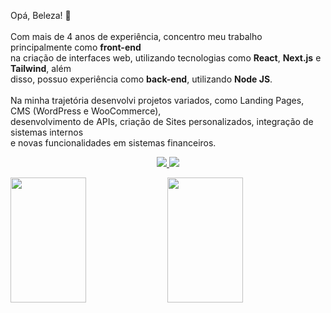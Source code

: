 <p align="left">
  Opá, Beleza! 👋<br/><br/>
  Com mais de 4 anos de experiência, concentro meu trabalho principalmente como <strong>front-end</strong><br />na criação de interfaces web, utilizando tecnologias como <strong>React</strong>, <strong>Next.js</strong> e <strong>Tailwind</strong>, além<br />disso, possuo experiência como <strong>back-end</strong>, utilizando <strong>Node JS</strong>.<br /><br />
  Na minha trajetória desenvolvi projetos variados, como Landing Pages, CMS (WordPress e WooCommerce),<br />desenvolvimento de APIs, criação de Sites personalizados, integração de sistemas internos<br />e novas funcionalidades em sistemas financeiros.<br />
  <p align="center">
    <a href="mailto:bortolettohenrique@gmail.com" target="_blank">
      <img src="https://img.shields.io/badge/gmail-red?style=flat&logo=gmail&labelColor=white">
    </a>
    <a href="https://www.linkedin.com/in/henriquebortoletto/" target="_blank">
      <img src="https://img.shields.io/badge/linkedin-blue?style=flat&logo=linkedin&labelColor=blue">
    </a>
  </p>
</p>

<p align="left">
  <img width="49%" height="200em" src="https://github-readme-stats.vercel.app/api?username=henriquebortoletto&show_icons=true&theme=radical&include_all_commits=true&count_private=true" />
  <img width="49%" height="200em" src="https://github-readme-stats.vercel.app/api/top-langs/?username=henriquebortoletto&layout=compact&langs_count=16&theme=radical"/>
</p>
